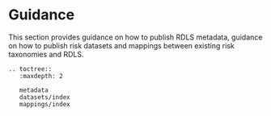 # Guidance

This section provides guidance on how to publish RDLS metadata, guidance on how to publish risk datasets and mappings between existing risk taxonomies and RDLS.

```{eval-rst}
.. toctree::
   :maxdepth: 2

   metadata
   datasets/index
   mappings/index

```
